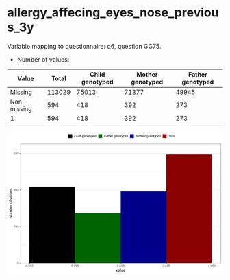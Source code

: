 # allergy_affecing_eyes_nose_previous_3y
Variable mapping to questionnaire: q6, question GG75.
- Number of values:

| Value | Total | Child genotyped | Mother genotyped | Father genotyped |
| ----- | ----- | --------------- | ---------------- | ---------------- |
| Missing | 113029 | 75013 | 71377 | 49945 |
| Non-missing | 594 | 418 | 392 | 273 |
| 1 | 594 | 418 | 392 | 273 |



![](allergy_affecing_eyes_nose_previous_3y_n.png)



